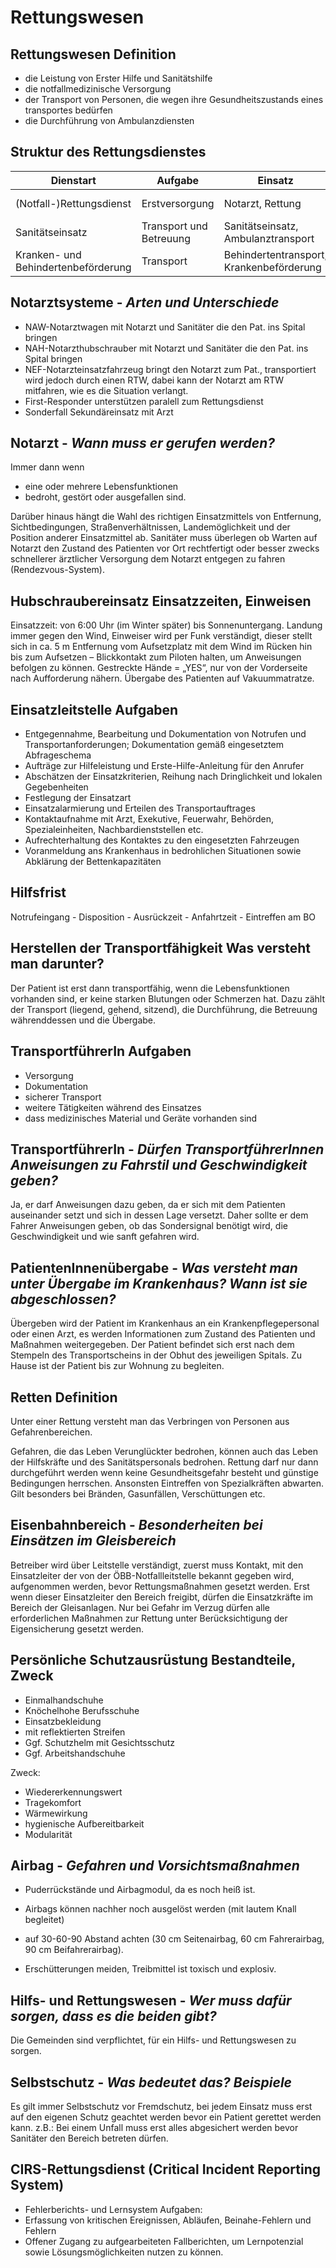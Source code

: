 # Rettungswesen

## Rettungswesen Definition
+ die Leistung von Erster Hilfe und Sanitätshilfe
+ die notfallmedizinische Versorgung
+ der Transport von Personen, die wegen ihre Gesundheitszustands eines transportes bedürfen
+ die Durchführung von Ambulanzdiensten

## Struktur des Rettungsdienstes

| Dienstart | Aufgabe | Einsatz | Rettungsmittel |
| --- | --- | --- | --- |
| (Notfall-)Rettungsdienst | Erstversorgung | Notarzt, Rettung | NAW, NEF, NAH, RTW |
| Sanitätseinsatz | Transport und Betreuung | Sanitätseinsatz, Ambulanztransport | SEW, KTW |
| Kranken- und Behindertenbeförderung | Transport | Behindertentransport, Krankenbeförderung | Sonder-KFZ, Taxi |


## Notarztsysteme - *Arten und Unterschiede*
+ NAW-Notarztwagen mit Notarzt und Sanitäter die den Pat. ins Spital bringen
+ NAH-Notarzthubschrauber mit Notarzt und Sanitäter die den Pat. ins Spital bringen
+ NEF-Notarzteinsatzfahrzeug bringt den Notarzt zum Pat., transportiert wird jedoch durch einen RTW, dabei kann der Notarzt am RTW mitfahren, wie es die Situation verlangt.
+ First-Responder unterstützen paralell zum Rettungsdienst
+ Sonderfall Sekundäreinsatz mit Arzt


## Notarzt - *Wann muss er gerufen werden?*
Immer dann wenn
+ eine oder mehrere Lebensfunktionen
+ bedroht, gestört oder ausgefallen sind.

Darüber hinaus hängt die Wahl des richtigen Einsatzmittels von Entfernung, Sichtbedingungen, Straßenverhältnissen, Landemöglichkeit und der Position anderer Einsatzmittel ab. Sanitäter muss überlegen ob Warten auf Notarzt den Zustand des Patienten vor Ort rechtfertigt oder besser zwecks schnellerer ärztlicher Versorgung dem Notarzt entgegen zu fahren (Rendezvous-System).


## Hubschraubereinsatz Einsatzzeiten, Einweisen
Einsatzzeit: von 6:00 Uhr (im Winter später) bis Sonnenuntergang.
Landung immer gegen den Wind, Einweiser wird per Funk verständigt, dieser stellt sich in ca. 5 m Entfernung vom Aufsetzplatz mit dem Wind im Rücken hin bis zum Aufsetzen – Blickkontakt zum Piloten halten, um Anweisungen befolgen zu können. Gestreckte Hände = „YES“, nur von der Vorderseite nach Aufforderung nähern.
Übergabe des Patienten auf Vakuummatratze.


## Einsatzleitstelle Aufgaben
+ Entgegennahme, Bearbeitung und Dokumentation von Notrufen und Transportanforderungen; Dokumentation gemäß eingesetztem Abfrageschema
+ Aufträge zur Hilfeleistung und Erste-Hilfe-Anleitung für den Anrufer
+ Abschätzen der Einsatzkriterien, Reihung nach Dringlichkeit und lokalen Gegebenheiten
+ Festlegung der Einsatzart
+ Einsatzalarmierung und Erteilen des Transportauftrages
+ Kontaktaufnahme mit Arzt, Exekutive, Feuerwahr, Behörden, Spezialeinheiten, Nachbardienststellen etc.
+ Aufrechterhaltung des Kontaktes zu den eingesetzten Fahrzeugen
+ Voranmeldung ans Krankenhaus in bedrohlichen Situationen sowie Abklärung der Bettenkapazitäten

## Hilfsfrist
Notrufeingang - Disposition - Ausrückzeit - Anfahrtzeit - Eintreffen am BO


## Herstellen der Transportfähigkeit Was versteht man darunter?
Der Patient ist erst dann transportfähig, wenn die Lebensfunktionen vorhanden sind, er keine starken Blutungen oder Schmerzen hat. Dazu zählt der Transport (liegend, gehend, sitzend), die Durchführung, die Betreuung währenddessen und die Übergabe.


## TransportführerIn Aufgaben
+ Versorgung
+ Dokumentation
+ sicherer Transport
+ weitere Tätigkeiten während des Einsatzes
+ dass medizinisches Material und Geräte vorhanden sind


## TransportführerIn - *Dürfen TransportführerInnen Anweisungen zu Fahrstil und Geschwindigkeit geben?*
Ja, er darf Anweisungen dazu geben, da er sich mit dem Patienten auseinander setzt und sich in dessen Lage versetzt. Daher sollte er dem Fahrer Anweisungen geben, ob das Sondersignal benötigt wird, die Geschwindigkeit und wie sanft gefahren wird.


## PatientenInnenübergabe - *Was versteht man unter Übergabe im Krankenhaus? Wann ist sie abgeschlossen?*
Übergeben wird der Patient im Krankenhaus an ein Krankenpflegepersonal oder einen Arzt, es werden Informationen zum Zustand des Patienten und Maßnahmen weitergegeben. Der Patient befindet sich erst nach dem Stempeln des Transportscheins in der Obhut des jeweiligen Spitals. Zu Hause ist der Patient bis zur Wohnung zu begleiten.


## Retten Definition
Unter einer Rettung versteht man das Verbringen von Personen aus Gefahrenbereichen.

Gefahren, die das Leben Verunglückter bedrohen, können auch das Leben der Hilfskräfte und des Sanitätspersonals bedrohen. Rettung darf nur dann durchgeführt werden wenn keine Gesundheitsgefahr besteht und günstige Bedingungen herrschen. Ansonsten Eintreffen von Spezialkräften abwarten. Gilt besonders bei Bränden, Gasunfällen, Verschüttungen etc.


## Eisenbahnbereich - *Besonderheiten bei Einsätzen im Gleisbereich*
Betreiber wird über Leitstelle verständigt, zuerst muss Kontakt, mit den Einsatzleiter der von der ÖBB-Notfallleitstelle bekannt gegeben wird, aufgenommen werden, bevor Rettungsmaßnahmen gesetzt werden. Erst wenn dieser Einsatzleiter den Bereich freigibt, dürfen die Einsatzkräfte im Bereich der Gleisanlagen. Nur bei Gefahr im Verzug dürfen alle erforderlichen Maßnahmen zur Rettung unter Berücksichtigung der Eigensicherung gesetzt werden.


## Persönliche Schutzausrüstung Bestandteile, Zweck
+ Einmalhandschuhe
+ Knöchelhohe Berufsschuhe
+ Einsatzbekleidung
+ mit reflektierten Streifen
+ Ggf. Schutzhelm mit Gesichtsschutz
+ Ggf. Arbeitshandschuhe

Zweck:
+ Wiedererkennungswert
+ Tragekomfort
+ Wärmewirkung
+ hygienische Aufbereitbarkeit
+ Modularität

## Airbag - *Gefahren und Vorsichtsmaßnahmen*
+ Puderrückstände und Airbagmodul, da es noch heiß ist.
+ Airbags können nachher noch ausgelöst werden (mit lautem Knall begleitet)

+ auf 30-60-90 Abstand achten (30 cm Seitenairbag, 60 cm Fahrerairbag, 90 cm Beifahrerairbag).
+ Erschütterungen meiden, Treibmittel ist toxisch und explosiv.

## Hilfs- und Rettungswesen - *Wer muss dafür sorgen, dass es die beiden gibt?*
Die Gemeinden sind verpflichtet, für ein Hilfs- und Rettungswesen zu sorgen.

## Selbstschutz - *Was bedeutet das? Beispiele*
Es gilt immer Selbstschutz vor Fremdschutz, bei jedem Einsatz muss erst auf den eigenen Schutz geachtet werden bevor ein Patient gerettet werden kann. z.B.: Bei einem Unfall muss erst alles abgesichert werden bevor Sanitäter den Bereich betreten dürfen.

## CIRS-Rettungsdienst (Critical Incident Reporting System)
+ Fehlerberichts- und Lernsystem
Aufgaben:
+ Erfassung von kritischen Ereignissen, Abläufen, Beinahe-Fehlern und Fehlern
+ Offener Zugang zu aufgearbeiteten Fallberichten, um Lernpotenzial sowie Lösungsmöglichkeiten nutzen zu können.
